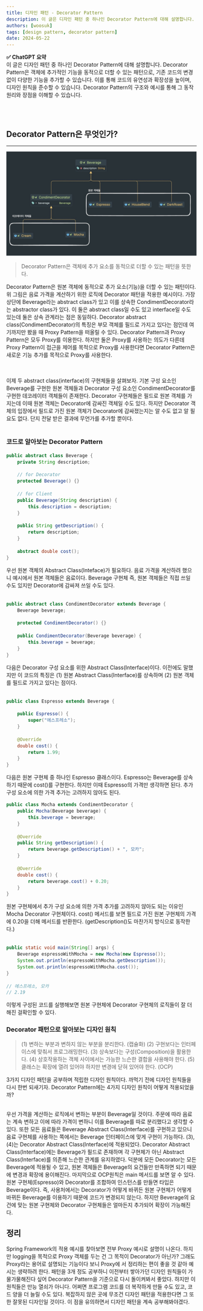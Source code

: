 ```yaml
---
title: 디자인 패턴 - Decorator Pattern
description: 이 글은 디자인 패턴 중 하나인 Decorator Pattern에 대해 설명합니다. Decorator Pattern은 객체에 추가적인 기능을 동적으로 더할 수 있는 패턴으로, 기존 코드의 변경 없이 다양한 기능을 추가할 수 있습니다. 이를 통해 코드의 유연성과 확장성을 높이며, 디자인 원칙을 준수할 수 있습니다. Decorator Pattern의 구조와 예시를 통해 그 동작 원리와 장점을 이해할 수 있습니다.
authors: [woosuk]
tags: [design pattern, decorator pattern]
date: 2024-05-22
---
```

**:white_check_mark: ChatGPT 요약**   
이 글은 디자인 패턴 중 하나인 Decorator Pattern에 대해 설명합니다. Decorator Pattern은 객체에 추가적인 기능을 동적으로 더할 수 있는 패턴으로, 기존 코드의 변경 없이 다양한 기능을 추가할 수 있습니다. 이를 통해 코드의 유연성과 확장성을 높이며, 디자인 원칙을 준수할 수 있습니다. Decorator Pattern의 구조와 예시를 통해 그 동작 원리와 장점을 이해할 수 있습니다.
<!-- truncate -->
<br></br>


## Decorator Pattern은 무엇인가?
---
![decorator-pattern.jpg](img/decorator-pattern.jpg)
> Decorator Pattern은 객체에 추가 요소를 동적으로 더할 수 있는 패턴을 뜻한다.  

Decorator Pattern은 원본 객체에 동적으로 추가 요소(기능)을 더할 수 있는 패턴이다. 
위 그림은 음료 가격을 계산하기 위한 로직에 Decorator 패턴을 적용한 예시이다. 
가장 상단에 Beverage라는 abstract class가 있고 이를 상속한 CondimentDecorator라는 abstractor class가 있다.
이 둘은 abstract class일 수도 있고 interface일 수도 있는데 둘은 상속 관계라는 점은 동일하다. 
Decorator abstract class(CondimentDecorator)의 특징은 부모 객체를 필드로 가지고 있다는 점인데 여기까지만 봤을 때 Proxy Pattern을 떠올릴 수 있다. 
Decorator Pattern과 Proxy Pattern은 모두 Proxy를 이용한다. 하지만 둘은 Proxy를 사용하는 의도가 다른데 Proxy Pattern이 접근을 제어를 목적으로 Proxy를 사용한다면 Decorator Pattern은 새로운 기능 추가를 목적으로 Proxy를 사용한다.   
<br></br>

이제 두 abstract class(interface)의 구현체들을 살펴보자. 
기본 구성 요소인 Beverage를 구현한 원본 객체들과 Decorator 구성 요소인 CondimentDecorator를 구현한 데코레이터 객체들이 존재한다. 
Decorator 구현체들은 필드로 원본 객체를 가지는데 이때 원본 객체는 Decorator에 감싸진 객체일 수도 있다. 하지만 Decorator 객체의 입장에서 필드로 가진 원본 객체가 Decorator에 감싸졌는지는 알 수도 없고 알 필요도 없다. 
단지 전달 받은 결과에 무언가를 추가할 뿐이다.
<br></br>

### 코드로 알아보는 Decorator Pattern
```java
public abstract class Beverage {
    private String description;

    // for Decorator
    protected Beverage() {}

    // for Client
    public Beverage(String description) {
        this.description = description;
    }

    public String getDescription() {
        return description;
    }

    abstract double cost();
}
```
우선 원본 객체의 Abstract Class(Inteface)가 필요하다. 음료 가격을 계산하려 했으니 예시에서 원본 객체들은 음료이다. Beverage 구현체 즉, 원본 객체들은 직접 쓰일 수도 있지만 Decorator에 감싸져 쓰일 수도 있다.
<br></br>

```java
public abstract class CondimentDecorator extends Beverage {
    Beverage beverage;

    protected CondimentDecorator() {}

    public CondimentDecorator(Beverage beverage) {
        this.beverage = beverage;
    }
}
```
다음은 Decorator 구성 요소를 위한 Abstract Class(Interface)이다. 이전에도 말했지만 이 코드의 특징은 (1) 원본 Abstract Class(Interface)를 상속하며 (2) 원본 객체를 필드로 가지고 있다는 점이다.
<br></br>

```java
public class Espresso extends Beverage {

    public Espresso() {
        super("에스프레소");
    }

    @Override
    double cost() {
        return 1.99;
    }
}
```
다음은 원본 구현체 중 하나인 Espresso 클래스이다. Espresso는 Beverage를 상속하기 때문에 cost()를 구현한다. 하지만 이때 Espresso의 가격만 생각하면 된다. 추가 구성 요소에 의한 가격 추가는 고려하지 않아도 된다.

```java
public class Mocha extends CondimentDecorator {
    public Mocha(Beverage beverage) {
        this.beverage = beverage;
    }

    @Override
    public String getDescription() {
        return beverage.getDescription() + ", 모카";
    }

    @Override
    double cost() {
        return beverage.cost() + 0.20;
    }
}

```
원본 구현체에서 추가 구성 요소에 의한 가격 추가를 고려하지 않아도 되는 이유인 Mocha Decorator 구현체이다. 
cost() 메서드를 보면 필드로 가진 원본 구현체의 가격에 0.20을 더해 메서드를 반환한다. (getDescription()도 마찬가지 방식으로 동작한다.)
<br></br>

```java
public static void main(String[] args) {
    Beverage espressoWithMocha = new Mocha(new Espresso());
    System.out.println(espressoWithMocha.getDescription());
    System.out.println(espressoWithMocha.cost());
}

// 에스프레소, 모카
// 2.19
```
이렇게 구성된 코드를 실행해보면 원본 구현체에 Decorator 구현체의 로직들이 잘 더해진 걸확인할 수 있다.

### Decorator 패턴으로 알아보는 디자인 원칙
> (1) 변하는 부분과 변하지 않는 부분을 분리한다. (캡슐화)
> (2) 구현보다는 인터페이스에 맞춰서 프로그래밍한다.
> (3) 상속보다는 구성(Composition)을 활용한다.
> (4) 상호작용하는 객체 사이에서는 가능한 느슨한 결합을 사용해야 한다.
> (5) 클래스는 확장에 열려 있어야 하지만 변경에 닫혀 있어야 한다. (OCP)

3가지 디자인 패턴을 공부하며 적립한 디자인 원칙이다. 까먹기 전에 디자인 원칙들을 다시 한번 되새기자. Decorator Pattern에는 4가지 디자인 원칙이 어떻게 적용되었을까?
<br></br>

우선 가격을 계산하는 로직에서 변하는 부분이 Beverage일 것이다. 주문에 따라 음료는 계속 변하고 이에 따라 가격이 변하니 이를 Beverage를 따로 분리했다고 생각할 수 있다. 
또한 모든 음료들은 Beverage Abstract Class(Interface)를 구현하고 있으니 음료 구현체를 사용하는 쪽에서는 Beverage 인터페이스에 맞게 구현이 가능하다. 
(3), (4)는 Decorator Abstract Class(Interface)에 적용되었다. 
Decorator Abstract Class(Interface)에는 Beverage가 필드로 존재하며 각 구현체가 아닌 Abstract Class(Interface)를 의존해 느슨한 관계를 유지하였다. 
덕분에 모든 Decorator는 모든 Beverage에 적용될 수 있고, 원본 객체들은 Beverage의 요건들만 만족하면 되기 때문에 변경과 확장에 용이해진다. 마지막으로 OCP원칙은 main 메서드를 보면 알 수 있다. 원본 구현체(Espresso)와 Decorator를 조합하여 인스턴스를 만들면 타입은 Beverage이다. 
즉, 사용처에서는 Decorator가 어떻게 바뀌든 원본 구현체가 어떻게 바뀌든 Beverage를 이용하기 때문에 코드가 변경되지 않는다. 하지만 Beverage의 요건에 맞는 원본 구현체와 Decorator 구현체들은 얼마든지 추가되어 확장이 가능해진다.


## 정리
Spring Framework의 적용 예시를 찾아보면 전부 Proxy 예시로 설명이 나온다. 하지만 logging을 목적으로 Proxy 객체를 두는 건 그 목적이 Decorator가 아닌가? 그래도 Proxy라는 용어로 설명되는 기능이다 보니 Proxy에
서 정리하는 편이 좋을 것 같아 예시는 생략하려 한다. 패턴을 3개 정도 공부하니 이전부터 쌓아가던 디자인 원칙들이 가물가물해진다 싶어 Decorator Pattern을 기준으로 다시 돌이켜봐서 좋았다. 하지만 이 원칙들은 만능 열쇠가 아니다. 
어쩌면 프로그램 코드를 더 복작하게 만들 수도 있고, 코드 양을 더 늘릴 수도 있다. 복잡하지 않은 곳에 무조건 디자인 패턴을 적용한다면 그 또한 잘못된 디자인일 것이다. 이 점을 유의하면서 디자인 패턴을 계속 공부해봐야겠다.
